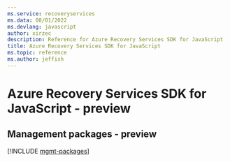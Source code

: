```yaml
---
ms.service: recoveryservices
ms.data: 08/01/2022
ms.devlang: javascript
author: xirzec
description: Reference for Azure Recovery Services SDK for JavaScript
title: Azure Recovery Services SDK for JavaScript
ms.topic: reference
ms.author: jeffish
---
```

# Azure Recovery Services SDK for JavaScript - preview

## Management packages - preview
[!INCLUDE [mgmt-packages](recovery-services-mgmt-index.md)]